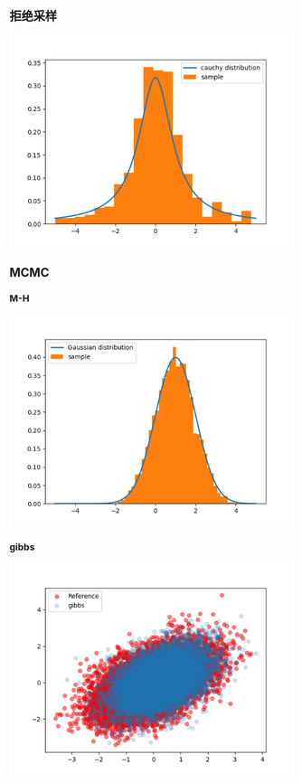

## 拒绝采样
![image](../figure/sampler/rejection.png)

## MCMC

### M-H
![image](../figure/sampler/MH.png)


### gibbs
![image](../figure/sampler/gibbs.png)
